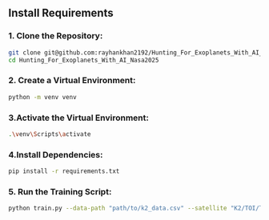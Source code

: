 ## Install Requirements

### 1. Clone the Repository:
```bash
git clone git@github.com:rayhankhan2192/Hunting_For_Exoplanets_With_AI_Nasa2025.git
cd Hunting_For_Exoplanets_With_AI_Nasa2025
```

### 2. Create a Virtual Environment:

```bash
python -m venv venv
```

### 3.Activate the Virtual Environment:
```bash
.\venv\Scripts\activate
```

### 4.Install Dependencies:
```bash
pip install -r requirements.txt
```

### 5. Run the Training Script:
```bash
python train.py --data-path "path/to/k2_data.csv" --satellite "K2/TOI/TESS" --model "xgb/rf/decisiontree"
```